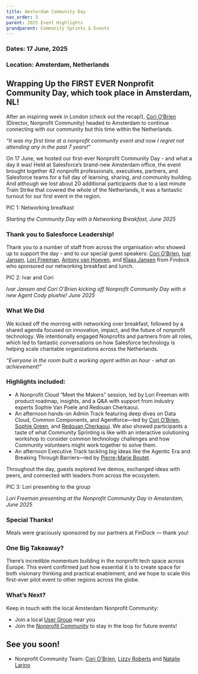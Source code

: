 ```yaml
---
title: Amsterdam Community Day 
nav_order: 3
parent: 2025 Event Highlights
grandparent: Community Sprints & Events
---
```

### Dates: 17 June, 2025

### Location: Amsterdam, Netherlands

## Wrapping Up the FIRST EVER Nonprofit Community Day, which took place in Amsterdam, NL!
After an inspiring week in London (check out the recap!), [Cori O’Brien](https://www.linkedin.com/in/coriobrienpaluck/) (Director, Nonprofit Community) headed to Amsterdam to continue connecting with our community but this time within the Netherlands.

_“It was my first time at a nonprofit community event and now I regret not attending any in the past 7 years!”_

On 17 June, we hosted our first-ever Nonprofit Community Day - and what a day it was! Held at Salesforce’s brand-new Amsterdam office, the event brought together 42 nonprofit professionals, executives, partners, and Salesforce teams for a full day of learning, sharing, and community building. And although we lost about 20 additional participants due to a last minute Train Strike that covered the whole of the Netherlands, it was a fantastic turnout for our first event in the region.

PIC 1: Networking breafkast

_Starting the Community Day with a Networking Breakfast, June 2025_

### Thank you to Salesforce Leadership!
Thank you to a number of staff from across the organisation who showed up to support the day - and to our special guest speakers: [Cori O’Brien](https://www.linkedin.com/in/coriobrienpaluck/), [Ivar Jansen](https://www.linkedin.com/in/ivarjansen/), [Lori Freeman](https://www.linkedin.com/in/loridfreeman24/), [Antony van Hoeven](https://www.linkedin.com/in/antonyvanhoeven/), and [Klaas Jansen](https://www.linkedin.com/in/jansenklaas/) from Findock who sponsored our networking breakfast and lunch.

PIC 2: Ivar and Cori

_Ivar Jansen and Cori O’Brien kicking off Nonprofit Community Day with a new Agent Cody plushie! June 2025_

### What We Did
We kicked off the morning with networking over breakfast, followed by a shared agenda focused on innovation, impact, and the future of nonprofit technology. We intentionally engaged Nonprofits and partners from all roles, which led to fantastic conversations on how Salesforce technology is helping scale charitable organizations across the Netherlands.

_“Everyone in the room built a working agent within an hour - what an achievement!”_

### Highlights included:

* A Nonprofit Cloud “Meet the Makers” session, led by Lori Freeman with product roadmap, insights, and a Q&A with support from industry experts Sophie Van Poele and Redouan Cherkaoui.
* An afternoon hands-on Admin Track featuring deep dives on Data Cloud, Common Components, and Agentforce—led by [Cori O’Brien](https://www.linkedin.com/in/coriobrienpaluck/), [Sophie Green](https://www.linkedin.com/in/sophie-green-61160566/), and [Redouan Cherkaoui](https://www.linkedin.com/in/redouancherkaoui/). We also showed participants a taste of what Community Sprinting is like with an interactive solutioning workshop to consider common technology challenges and how Community volunteers might work together to solve them.
* An afternoon Executive Track tackling big ideas like the Agentic Era and Breaking Through Barriers—led by [Pierre-Marie Boutet](https://www.linkedin.com/in/pmboutet/).

Throughout the day, guests explored live demos, exchanged ideas with peers, and connected with leaders from across the ecosystem.

PIC 3: Lori presenting to the group

_Lori Freeman presenting at the Nonprofit Community Day in Amsterdam, June 2025_

### Special Thanks!
Meals were graciously sponsored by our partners at FinDock — thank you!

### One Big Takeaway?
There’s incredible momentum building in the nonprofit tech space across Europe. This event confirmed just how essential it is to create space for both visionary thinking and practical enablement, and we hope to scale this first-ever pilot event to other regions across the globe.

### What’s Next?
Keep in touch with the local Amsterdam Nonprofit Community:

* Join a local [User Group](https://trailblazercommunitygroups.com/amsterdam/) near you
* Join the [Nonprofit Community](https://trailhead.salesforce.com/trailblazer-community/groups/0F94S000000kHOwSAM?tab=discussion&sort=LAST_MODIFIED_DATE_DESC) to stay in the loop for future events!


## See you soon!
- Nonprofit Community Team: [Cori O’Brien](https://www.linkedin.com/in/coriobrienpaluck/), [Lizzy Roberts](https://www.linkedin.com/in/lizzyroberts/) and [Natalie Larino](https://www.linkedin.com/in/natalie-larino/) 
